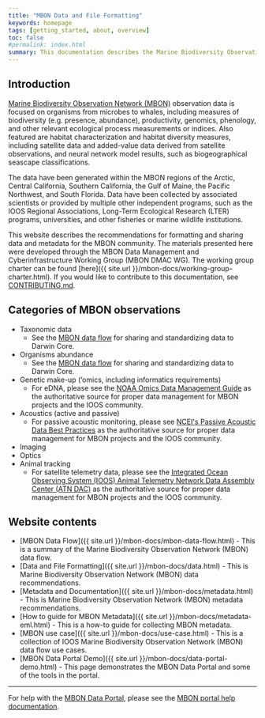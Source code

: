 ```yaml
---
title: "MBON Data and File Formatting"
keywords: homepage
tags: [getting_started, about, overview]
toc: false
#permalink: index.html
summary: This documentation describes the Marine Biodiversity Observation Network (MBON) data and file formatting recommendations.
---
```


## Introduction

[Marine Biodiversity Observation Network (MBON)](https://marinebon.org) observation data is focused on organisms from microbes to whales, including measures of biodiversity (e.g. presence, abundance), productivity, genomics, phenology, and other relevant ecological process measurements or indices. Also featured are habitat characterization and habitat diversity measures, including satellite data and added-value data derived from satellite observations, and neural network model results, such as biogeographical seascape classifications.

The data have been generated within the MBON regions of the Arctic, Central California, Southern California, the Gulf of Maine, the Pacific Northwest, and South Florida. Data have been collected by associated scientists or provided by multiple other independent programs, such as the IOOS Regional Associations, Long-Term Ecological Research (LTER) programs, universities, and other fisheries or marine wildlife institutions.

This website describes the recommendations for formatting and sharing data and metadata for the MBON community. The materials presented here were developed through the MBON Data Management and Cyberinfrastructure Working Group (MBON DMAC WG). The working group charter can be found [here]({{ site.url }}/mbon-docs/working-group-charter.html). If you would like to contribute to this documentation, see [CONTRIBUTING.md](https://github.com/ioos/mbon-docs/blob/gh-pages/CONTRIBUTING.md).

## Categories of MBON observations
- Taxonomic data
  - See the [MBON data flow](https://ioos.github.io/mbon-docs/mbon-data-flow.html) for sharing and standardizing data to Darwin Core. 
- Organisms abundance
  - See the [MBON data flow](https://ioos.github.io/mbon-docs/mbon-data-flow.html) for sharing and standardizing data to Darwin Core. 
- Genetic make-up (‘omics, including informatics requirements)
  - For eDNA, please see the [NOAA Omics Data Management Guide](https://noaa-omics-dmg.readthedocs.io/en/latest/) as the authoritative source for proper data management for MBON projects and the IOOS community.
- Acoustics (active and passive)
  - For passive acoustic monitoring, please see [NCEI's Passive Acoustic Data Best Practices](https://www.ncei.noaa.gov/products/passive-acoustic-data#tab-3561) as the authoritative source for proper data management for MBON projects and the IOOS community.
- Imaging
- Optics
- Animal tracking
  - For satellite telemetry data, please see the [Integrated Ocean Observing System (IOOS) Animal Telemetry Network Data Assembly Center (ATN DAC)](https://atn.ioos.us/help/) as the authoritative source for proper data management for MBON projects and the IOOS community.



## Website contents
- [MBON Data Flow]({{ site.url }}/mbon-docs/mbon-data-flow.html) - This is a summary of the Marine Biodiversity Observation Network (MBON) data flow.
- [Data and File Formatting]({{ site.url }}/mbon-docs/data.html) - This is Marine Biodiversity Observation Network (MBON) data recommendations.
- [Metadata and Documentation]({{ site.url }}/mbon-docs/metadata.html) - This is Marine Biodiversity Observation Network (MBON) metadata recommendations.
- [How to guide for MBON Metadata]({{ site.url }}/mbon-docs/metadata-eml.html) - This is a how-to guide for collecting MBON metadata.
- [MBON use case]({{ site.url }}/mbon-docs/use-case.html) - This is a collection of IOOS Marine Biodiversity Observation Network (MBON) data flow use cases.
- [MBON Data Portal Demo]({{ site.url }}/mbon-docs/data-portal-demo.html) - This page demonstrates the MBON Data Portal and some of the tools in the portal.

---

For help with the [MBON Data Portal](https://mbon.ioos.us), please see the [MBON portal help documentation](https://mbon.ioos.us/help/).
